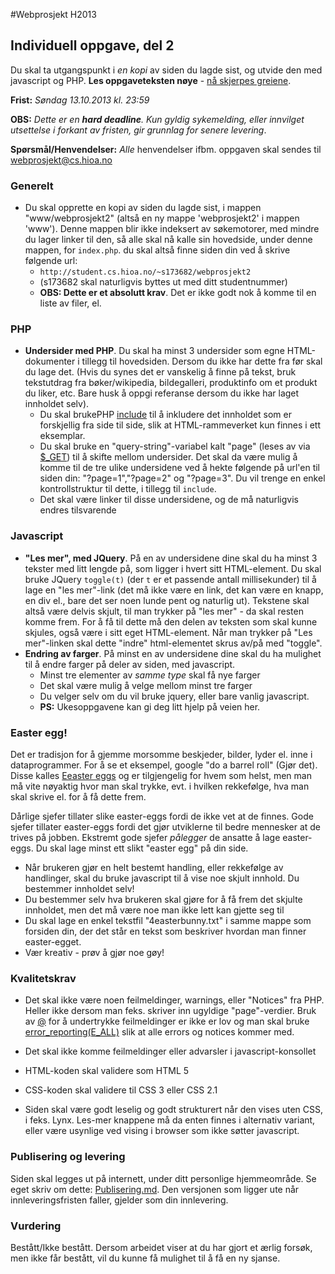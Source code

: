 
#Webprosjekt H2013

Individuell oppgave, del 2
----------------------------------

Du skal ta utgangspunkt i *en kopi* av siden du lagde sist, og utvide den med javascript og PHP. 
**Les oppgaveteksten nøye** - [nå skjerpes greiene](http://www.lyricsfreak.com/d/dumdum+boys/splitter+pine_20292589.html). 

**Frist:** 
*Søndag 13.10.2013 kl. 23:59* 

**OBS:** *Dette er en **hard deadline**. Kun gyldig sykemelding, eller *innvilget* utsettelse *i forkant av fristen*, gir grunnlag for senere levering*. 

**Spørsmål/Henvendelser:** 
*Alle* henvendelser ifbm. oppgaven skal sendes til [webprosjekt@cs.hioa.no](mailto:webprosjekt@cs.hioa.no)

### Generelt
  - Du skal opprette en kopi av siden du lagde sist, i mappen "www/webprosjekt2" (altså en ny mappe 'webprosjekt2' i mappen 'www'). Denne mappen blir ikke indeksert av søkemotorer, med mindre du lager linker til den, så alle skal nå kalle sin hovedside, under denne mappen, for `index.php`. du skal altså finne siden din ved å skrive følgende url:
    - `http://student.cs.hioa.no/~s173682/webprosjekt2` 
    - (s173682 skal naturligvis byttes ut med ditt studentnummer)
    - **OBS: Dette er et absolutt krav**. Det er ikke godt nok å komme til en liste av filer, el.

### PHP
  - **Undersider med PHP**. Du skal ha minst 3 undersider som egne HTML-dokumenter i tillegg til hovedsiden. Dersom du ikke har dette fra før skal du lage det. (Hvis du synes det er vanskelig å finne på tekst, bruk tekstutdrag fra bøker/wikipedia, bildegalleri, produktinfo om et produkt du liker, etc. Bare husk å oppgi referanse dersom du ikke har laget innholdet selv). 
    - Du skal brukePHP [include](http://www.php.net/manual/en/function.include.php) til å inkludere det innholdet som er forskjellig fra side til side, slik at HTML-rammeverket kun finnes i ett eksemplar. 
    - Du skal bruke en "query-string"-variabel kalt "page" (leses av via [$_GET](http://php.net/manual/en/reserved.variables.get.php)) til å skifte mellom undersider. Det skal da være mulig å komme til de tre ulike undersidene ved å hekte følgende på url'en til siden din: "?page=1","?page=2" og "?page=3". Du vil trenge en enkel kontrollstruktur til dette, i tillegg til `include`.
    - Det skal være linker til disse undersidene, og de må naturligvis endres tilsvarende

### Javascript
  - **"Les mer", med JQuery**. På en av undersidene dine skal du ha minst 3 tekster med litt lengde på, som ligger i hvert sitt HTML-element. Du skal bruke JQuery `toggle(t)` (der `t` er et passende antall millisekunder) til å lage en "les mer"-link (det må ikke være en link, det kan være en knapp, en div el., bare det ser noen lunde pent og naturlig ut). Tekstene skal altså være delvis skjult, til man trykker på "les mer" - da skal resten komme frem. For å få til dette må den delen av teksten som skal kunne skjules, også være i sitt eget HTML-element. Når man trykker på "Les mer"-linken skal dette "indre" html-elementet skrus av/på med "toggle".
  - **Endring av farger**. På minst en av undersidene dine skal du ha mulighet til å endre farger på deler av siden, med javascript. 
    - Minst tre elementer av *samme type* skal få nye farger
    - Det skal være mulig å velge mellom minst tre farger   
    - Du velger selv om du vil bruke jquery, eller bare vanlig javascript. 
    - **PS:** Ukesoppgavene kan gi deg litt hjelp på veien her.

### Easter egg!
Det er tradisjon for å gjemme morsomme beskjeder, bilder, lyder el. inne i dataprogrammer. For å se et eksempel, google "do a barrel roll" (Gjør det). Disse kalles [Eeaster eggs](http://en.wikipedia.org/wiki/Easter_egg_(media)) og er tilgjengelig for hvem som helst, men man må vite nøyaktig hvor man skal trykke, evt. i hvilken rekkefølge, hva man skal skrive el. for å få dette frem. 

Dårlige sjefer tillater slike easter-eggs fordi de ikke vet at de finnes. Gode sjefer tillater easter-eggs fordi det gjør utviklerne til bedre mennesker at de trives på jobben. Ekstremt gode sjefer *pålegger* de ansatte å lage easter-eggs. Du skal lage minst ett slikt "easter egg" på din side.

  - Når brukeren gjør en helt bestemt handling, eller rekkefølge av handlinger, skal du bruke javascript til å vise noe skjult innhold. Du bestemmer innholdet selv!
  - Du bestemmer selv hva brukeren skal gjøre for å få frem det skjulte innholdet, men det må være noe man ikke lett kan gjette seg til
  - Du skal lage en enkel tekstfil "4easterbunny.txt" i samme mappe som forsiden din, der det står en tekst som beskriver hvordan man finner easter-egget.
  - Vær kreativ - prøv å gjør noe gøy!

### Kvalitetskrav
- Det skal ikke være noen feilmeldinger, warnings, eller "Notices" fra PHP. Heller ikke dersom man feks. skriver inn ugyldige "page"-verdier. Bruk av [@](http://us3.php.net/manual/en/language.operators.errorcontrol.php) for å undertrykke feilmeldinger er ikke er lov og man skal bruke [error_reporting(E_ALL)](http://php.net/manual/en/function.error-reporting.php) slik at alle errors og notices kommer med.

- Det skal ikke komme feilmeldinger eller advarsler i javascript-konsollet
- HTML-koden skal validere som HTML 5
- CSS-koden skal validere til CSS 3 eller CSS 2.1
- Siden skal være godt leselig og godt strukturert når den vises uten CSS, i feks. Lynx. Les-mer knappene må da enten finnes i alternativ variant, eller være usynlige ved vising i browser som ikke søtter javascript.


### Publisering og levering
Siden skal legges ut på internett, under ditt personlige hjemmeområde. Se eget skriv om dette: [Publisering.md](publisering.md). Den versjonen som ligger ute når innleveringsfristen faller, gjelder som din innlevering. 

### Vurdering
Bestått/Ikke bestått. Dersom arbeidet viser at du har gjort et ærlig forsøk, men ikke får bestått, vil du kunne få mulighet til å få en ny sjanse.

